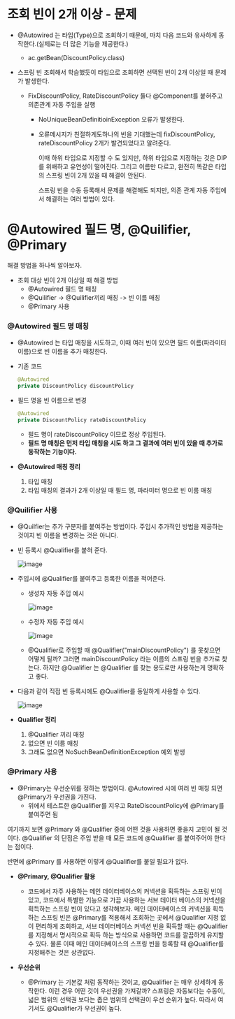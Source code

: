 # 조회 빈이 2개 이상 - 문제

* @Autowired 는 타입(Type)으로 조회하기 때문에, 마치 다음 코드와 유사하게 동작한다.(실제로는 더 많은 기능을 제공한다.)

  * ac.getBean(DiscountPolicy.class)

* 스프링 빈 조회해서 학습했듯이 타입으로 조회하면 선택된 빈이 2개 이상일 때 문제가 발생한다.

  * FixDiscountPolicy, RateDiscountPolicy 둘다 @Component를 붙혀주고 의존관계 자동 주입을 실행

    * NoUniqueBeanDefinitioinException 오류가 발생한다.

    * 오류메시지가 친절하게도하나의 빈을 기대했는데 fixDiscountPolicy, rateDiscountPolicy 2개가 발견되었다고 알려준다.

      이때 하위 타입으로 지정할 수 도 있지만, 하위 타입으로 지정하는 것은 DIP를 위배하고 유연성이 떨어진다. 그리고 이름만 다르고, 완전히 똑같은 타입의 스프링 빈이 2개 있을 때 해결이 안된다.

      스프링 빈을 수동 등록해서 문제를 해결해도 되지만, 의존 관계 자동 주입에서 해결하는 여러 방법이 있다.

# @Autowired 필드 명, @Quilifier, @Primary

해결 방법을 하나씩 알아보자.

* 조회 대상 빈이 2개 이상일 때 해결 방법
  * @Autowired 필드 명 매칭
  * @Quilifier -> @Quilifier끼리 매칭 -> 빈 이름 매칭
  * @Primary 사용

### @Autowired 필드 명 매칭

* @Autowired 는 타입 매칭을 시도하고, 이때 여러 빈이 있으면 필드 이름(파라미터 이름)으로 빈 이름을 추가 매칭한다.

* 기존 코드

  ```java
  @Autowired
  private DiscountPolicy discountPolicy
  ```

* 필드 명을 빈 이름으로 변경

  ```java
  @Autowired
  private DiscountPolicy rateDiscountPolicy
  ```

  * 필드 명이 rateDiscountPolicy 이므로 정상 주입된다.
  * **필드 명 매칭은 먼저 타입 매칭을 시도 하고 그 결과에 여러 빈이 있을 때 추가로 동작하는 기능이다.**

* **@Autowired 매칭 정리**
  1. 타입 매칭
  2. 타입 매칭의 결과가 2개 이상일 때 필드 명, 파라미터 명으로 빈 이름 매칭

### @Quilifier 사용

* @Quilfier는 추가 구분자를 붙여주는 방법이다. 주입시 추가적인 방법을 제공하는 것이지 빈 이름을 변경하는 것은 아니다.

* 빈 등록시 @Qualifier를 붙혀 준다.

  ![image](https://user-images.githubusercontent.com/75933619/149329435-c14a5fd0-30e6-4c28-9c74-53b4b81bc158.png)

* 주입시에 @Qualifier를 붙여주고 등록한 이름을 적어준다.

  * 생성자 자동 주입 예시

    ![image](https://user-images.githubusercontent.com/75933619/149329575-bf09b589-c56f-4d8a-8284-c77e18ecf307.png)

  * 수정자 자동 주입 예시

    ![image](https://user-images.githubusercontent.com/75933619/149329682-52724aa0-baad-48fb-a3f3-69779a961b46.png)

  * @Qualifier로 주입할 때 @Qualifier("mainDiscountPolicy") 를 못찾으면 어떻게 될까? 그러면 mainDiscountPolicy 라는 이름의 스프링 빈을 추가로 찾는다. 하지만 @Qualifier 는 @Qualifier 를 찾는 용도로만 사용하는게 명확하고 좋다.

* 다음과 같이 직접 빈 등록시에도 @Qualifier를 동일하게 사용할 수 있다.

  ![image](https://user-images.githubusercontent.com/75933619/149330019-083a6ae1-96bc-4faa-a750-1fd2156e265c.png)

* **Qualifier 정리**
  1. @Qualifier 끼리 매칭
  2. 없으면 빈 이름 매칭
  3. 그래도 없으면 NoSuchBeanDefinitionException 예외 발생

### @Primary 사용

* @Primary는 우선순위를 정하는 방법이다. @Autowired 시에 여러 빈 매칭 되면 @Primary가 우선권을 가진다.
  * 위에서 테스트한 @Qualifier를 지우고 RateDiscountPolicy에 @Primary를 붙여주면 됨

여기까지 보면 @Primary 와 @Qualifier 중에 어떤 것을 사용하면 좋을지 고민이 될 것이다. @Qualifier 의 단점은 주입 받을 때 모든 코드에 @Qualifier 를 붙여주어야 한다는 점이다.

반면에 @Primary 를 사용하면 이렇게 @Qualifier를 붙일 필요가 없다.

* **@Primary, @Qualifier 활용**
  * 코드에서 자주 사용하는 메인 데이터베이스의 커넥션을 획득하는 스프링 빈이 있고, 코드에서 특별한 기능으로 가끔 사용하는 서브 데이터 베이스의 커넥션을 획득하는 스프링 빈이 있다고 생각해보자. 메인 데이터베이스의 커넥션을 획득하는 스프링 빈은 @Primary를 적용해서 조회하는 곳에서 @Qualifier 지정 없이 편리하게 조회하고, 서브 데이터베이스 커넥션 빈을 획득할 때는 @Qualifier 를 지정해서 명시적으로 획득 하는 방식으로 사용하면 코드를 깔끔하게 유지할 수 있다. 물론 이때 메인 데이터베이스의 스프링 빈을 등록할 때 @Qualifier를 지정해주는 것은 상관없다.

* **우선순위**
  * @Primary 는 기본값 처럼 동작하는 것이고, @Qualifier 는 매우 상세하게 동작한다. 이런 경우 어떤 것이 우선권을 가져갈까? 스프링은 자동보다는 수동이, 넓은 범위의 선택권 보다는 좁은 범위의 선택권이 우선 순위가 높다. 따라서 여기서도 @Qualifier가 우선권이 높다.

